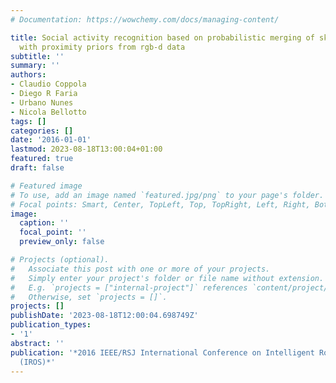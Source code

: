 ```yaml
---
# Documentation: https://wowchemy.com/docs/managing-content/

title: Social activity recognition based on probabilistic merging of skeleton features
  with proximity priors from rgb-d data
subtitle: ''
summary: ''
authors:
- Claudio Coppola
- Diego R Faria
- Urbano Nunes
- Nicola Bellotto
tags: []
categories: []
date: '2016-01-01'
lastmod: 2023-08-18T13:00:04+01:00
featured: true
draft: false

# Featured image
# To use, add an image named `featured.jpg/png` to your page's folder.
# Focal points: Smart, Center, TopLeft, Top, TopRight, Left, Right, BottomLeft, Bottom, BottomRight.
image:
  caption: ''
  focal_point: ''
  preview_only: false

# Projects (optional).
#   Associate this post with one or more of your projects.
#   Simply enter your project's folder or file name without extension.
#   E.g. `projects = ["internal-project"]` references `content/project/deep-learning/index.md`.
#   Otherwise, set `projects = []`.
projects: []
publishDate: '2023-08-18T12:00:04.698749Z'
publication_types:
- '1'
abstract: ''
publication: '*2016 IEEE/RSJ International Conference on Intelligent Robots and Systems
  (IROS)*'
---
```

